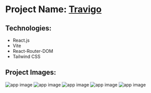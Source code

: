 # Project Name: [Travigo](https://goworld.netlify.app)

## Technologies:
- React.js
- Vite
- React-Router-DOM
- Tailwind CSS

## Project Images:
![app image](https://i.ibb.co/3yMjyxM/1.png)
![app image](https://i.ibb.co/bsfq4Sm/2.png)
![app image](https://i.ibb.co/WnN5D37/3.png)
![app image](https://i.ibb.co/HGbZPZ7/4.png)
![app image](https://i.ibb.co/8DzX38k/5.png)

